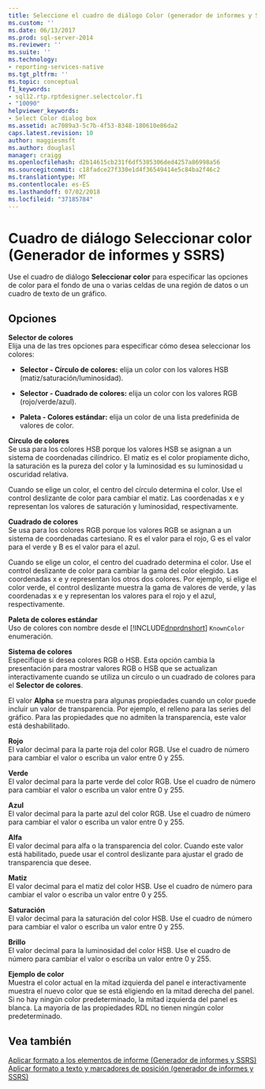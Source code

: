 ```yaml
---
title: Seleccione el cuadro de diálogo Color (generador de informes y SSRS) | Microsoft Docs
ms.custom: ''
ms.date: 06/13/2017
ms.prod: sql-server-2014
ms.reviewer: ''
ms.suite: ''
ms.technology:
- reporting-services-native
ms.tgt_pltfrm: ''
ms.topic: conceptual
f1_keywords:
- sql12.rtp.rptdesigner.selectcolor.f1
- "10090"
helpviewer_keywords:
- Select Color dialog box
ms.assetid: ac7089a3-5c7b-4f53-8348-180610e86da2
caps.latest.revision: 10
author: maggiesmsft
ms.author: douglasl
manager: craigg
ms.openlocfilehash: d2b14615cb231f6df5385306ded4257a86998a56
ms.sourcegitcommit: c18fadce27f330e1d4f36549414e5c84ba2f46c2
ms.translationtype: MT
ms.contentlocale: es-ES
ms.lasthandoff: 07/02/2018
ms.locfileid: "37185784"
---
```

# <a name="select-color-dialog-box-report-builder-and-ssrs"></a>Cuadro de diálogo Seleccionar color (Generador de informes y SSRS)
  Use el cuadro de diálogo **Seleccionar color** para especificar las opciones de color para el fondo de una o varias celdas de una región de datos o un cuadro de texto de un gráfico.  
  
## <a name="options"></a>Opciones  
 **Selector de colores**  
 Elija una de las tres opciones para especificar cómo desea seleccionar los colores:  
  
-   **Selector - Círculo de colores:** elija un color con los valores HSB (matiz/saturación/luminosidad).  
  
-   **Selector - Cuadrado de colores:** elija un color con los valores RGB (rojo/verde/azul).  
  
-   **Paleta - Colores estándar:** elija un color de una lista predefinida de valores de color.  
  
 **Círculo de colores**  
 Se usa para los colores HSB porque los valores HSB se asignan a un sistema de coordenadas cilíndrico. El matiz es el color propiamente dicho, la saturación es la pureza del color y la luminosidad es su luminosidad u oscuridad relativa.  
  
 Cuando se elige un color, el centro del círculo determina el color. Use el control deslizante de color para cambiar el matiz. Las coordenadas x e y representan los valores de saturación y luminosidad, respectivamente.  
  
 **Cuadrado de colores**  
 Se usa para los colores RGB porque los valores RGB se asignan a un sistema de coordenadas cartesiano. R es el valor para el rojo, G es el valor para el verde y B es el valor para el azul.  
  
 Cuando se elige un color, el centro del cuadrado determina el color. Use el control deslizante de color para cambiar la gama del color elegido. Las coordenadas x e y representan los otros dos colores. Por ejemplo, si elige el color verde, el control deslizante muestra la gama de valores de verde, y las coordenadas x e y representan los valores para el rojo y el azul, respectivamente.  
  
 **Paleta de colores estándar**  
 Uso de colores con nombre desde el [!INCLUDE[dnprdnshort](../includes/dnprdnshort-md.md)] `KnownColor` enumeración.  
  
 **Sistema de colores**  
 Especifique si desea colores RGB o HSB. Esta opción cambia la presentación para mostrar valores RGB o HSB que se actualizan interactivamente cuando se utiliza un círculo o un cuadrado de colores para el **Selector de colores**.  
  
 El valor **Alpha** se muestra para algunas propiedades cuando un color puede incluir un valor de transparencia. Por ejemplo, el relleno para las series del gráfico. Para las propiedades que no admiten la transparencia, este valor está deshabilitado.  
  
 **Rojo**  
 El valor decimal para la parte roja del color RGB. Use el cuadro de número para cambiar el valor o escriba un valor entre 0 y 255.  
  
 **Verde**  
 El valor decimal para la parte verde del color RGB. Use el cuadro de número para cambiar el valor o escriba un valor entre 0 y 255.  
  
 **Azul**  
 El valor decimal para la parte azul del color RGB. Use el cuadro de número para cambiar el valor o escriba un valor entre 0 y 255.  
  
 **Alfa**  
 El valor decimal para alfa o la transparencia del color. Cuando este valor está habilitado, puede usar el control deslizante para ajustar el grado de transparencia que desee.  
  
 **Matiz**  
 El valor decimal para el matiz del color HSB. Use el cuadro de número para cambiar el valor o escriba un valor entre 0 y 255.  
  
 **Saturación**  
 El valor decimal para la saturación del color HSB. Use el cuadro de número para cambiar el valor o escriba un valor entre 0 y 255.  
  
 **Brillo**  
 El valor decimal para la luminosidad del color HSB. Use el cuadro de número para cambiar el valor o escriba un valor entre 0 y 255.  
  
 **Ejemplo de color**  
 Muestra el color actual en la mitad izquierda del panel e interactivamente muestra el nuevo color que se está eligiendo en la mitad derecha del panel. Si no hay ningún color predeterminado, la mitad izquierda del panel es blanca. La mayoría de las propiedades RDL no tienen ningún color predeterminado.  
  
## <a name="see-also"></a>Vea también  
 [Aplicar formato a los elementos de informe &#40;Generador de informes y SSRS&#41;](report-design/formatting-report-items-report-builder-and-ssrs.md)   
 [Aplicar formato a texto y marcadores de posición &#40;generador de informes y SSRS&#41;](report-design/formatting-text-and-placeholders-report-builder-and-ssrs.md)  
  
  

